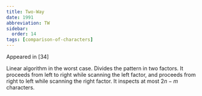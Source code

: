 ```yaml
---
title: Two-Way
date: 1991
abbreviation: TW
sidebar:
  order: 14
tags: [comparison-of-characters]
---
```


Appeared in [34]

Linear algorithm in the worst case. Divides the pattern in two factors. It proceeds from left to right while scanning the left factor, and proceeds from right to left while scanning the right factor. It inspects at most $2n − m$ characters.
